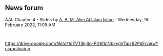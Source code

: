 <h2>News forum</h2><a href="https://moodle.cse.buet.ac.bd/user/view.php?id=34&course=650"></a>
AAI: Chapter-4 - Slides
by <a href="https://moodle.cse.buet.ac.bd/user/view.php?id=34&course=650">A. B. M. Alim Al Islam Islam</a> - Wednesday, 16 February 2022, 11:05 AM


 

https://drive.google.com/file/d/1cZVTl6ji8o-PG6fbINbkypVTaisB2PdE/view?usp=sharing<br />






